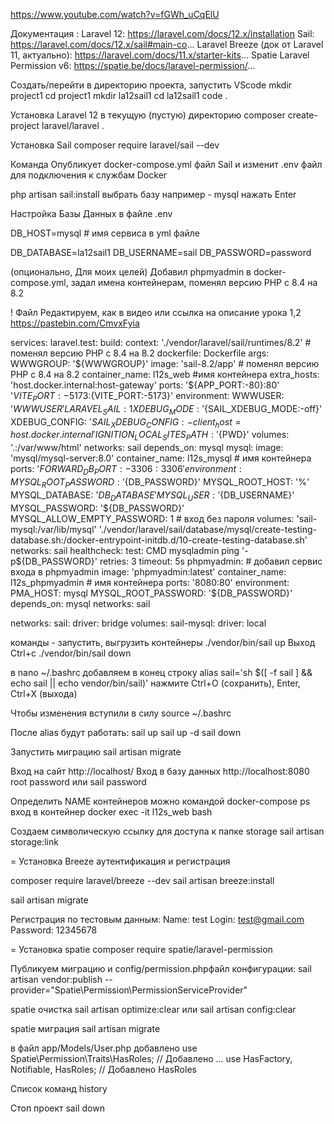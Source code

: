 https://www.youtube.com/watch?v=fGWh_uCqElU

Документация :
Laravel 12: https://laravel.com/docs/12.x/installation
Sail: https://laravel.com/docs/12.x/sail#main-co...
Laravel Breeze (док от Laravel 11, актуально): https://laravel.com/docs/11.x/starter-kits...
Spatie Laravel Permission v6: https://spatie.be/docs/laravel-permission/...

Создать/перейти в директорию проекта, запустить VScode
mkdir project1
cd project1
mkdir la12sail1
cd la12sail1
code .

Установка Laravel 12 в текущую (пустую) директорию
composer create-project laravel/laravel .

Установка Sail 
composer require laravel/sail --dev

Команда Опубликует docker-compose.yml файл Sail и изменит .env
    файл для подключения к службам Docker

php artisan sail:install
  выбрать базу например - mysql нажать Enter

Настройка Базы Данных в файле .env

DB_HOST=mysql # имя сервиса в yml файле

DB_DATABASE=la12sail1
DB_USERNAME=sail
DB_PASSWORD=password

(опционально, Для моих целей) Добавил phpmyadmin в docker-compose.yml, задал имена контейнерам, поменял версию PHP c 8.4 на 8.2

! Файл Редактируем, как в видео или
ссылка на описание урока 1,2
https://pastebin.com/CmvxFyia

services:
    laravel.test:
        build:
            context: './vendor/laravel/sail/runtimes/8.2' # поменял версию PHP с 8.4 на 8.2
            dockerfile: Dockerfile
            args:
                WWWGROUP: '${WWWGROUP}'
        image: 'sail-8.2/app' # поменял версию PHP с 8.4 на 8.2
        container_name: l12s_web #имя  контейнера
        extra_hosts:
'host.docker.internal:host-gateway'
        ports:
'${APP_PORT:-80}:80'
'${VITE_PORT:-5173}:${VITE_PORT:-5173}'
        environment:
            WWWUSER: '${WWWUSER}'
            LARAVEL_SAIL: 1
            XDEBUG_MODE: '${SAIL_XDEBUG_MODE:-off}'
            XDEBUG_CONFIG: '${SAIL_XDEBUG_CONFIG:-client_host=host.docker.internal}'
            IGNITION_LOCAL_SITES_PATH: '${PWD}'
        volumes:
'.:/var/www/html'
        networks:
sail
        depends_on:
mysql
    mysql:
        image: 'mysql/mysql-server:8.0'
        container_name: l12s_mysql  # имя контейнера
        ports:
'${FORWARD_DB_PORT:-3306}:3306'
        environment:
            MYSQL_ROOT_PASSWORD: '${DB_PASSWORD}'
            MYSQL_ROOT_HOST: '%'
            MYSQL_DATABASE: '${DB_DATABASE}'
            MYSQL_USER: '${DB_USERNAME}'
            MYSQL_PASSWORD: '${DB_PASSWORD}'
            MYSQL_ALLOW_EMPTY_PASSWORD: 1 # вход без пароля
        volumes:
'sail-mysql:/var/lib/mysql'
'./vendor/laravel/sail/database/mysql/create-testing-database.sh:/docker-entrypoint-initdb.d/10-create-testing-database.sh'
        networks:
sail
        healthcheck:
            test:
CMD
mysqladmin
ping
'-p${DB_PASSWORD}'
            retries: 3
            timeout: 5s
    phpmyadmin: # добавил сервис входа в phpmyadmin
        image: 'phpmyadmin:latest'
        container_name: l12s_phpmyadmin  # имя контейнера
        ports:
'8080:80'
        environment:
            PMA_HOST: mysql
            MYSQL_ROOT_PASSWORD: '${DB_PASSWORD}'
        depends_on:
mysql
        networks:
sail

networks:
    sail:
        driver: bridge
volumes:
    sail-mysql:
        driver: local

команды - запустить, выгрузить контейнеры
./vendor/bin/sail up
Выход Ctrl+c
./vendor/bin/sail down

в
nano ~/.bashrc
   добавляем в конец строку
alias sail='sh $([ -f sail ] && echo sail || echo vendor/bin/sail)'
  нажмите Ctrl+O (сохранить), Enter, Ctrl+X (выхода)

Чтобы изменения вступили в силу
source ~/.bashrc

После alias будут работать:
sail up
sail up -d
sail down

Запустить миграцию
sail artisan migrate

Вход на сайт
http://localhost/
Вход в базу данных
http://localhost:8080
root
password
    или
sail
password

Определить NAME контейнеров можно командой 
docker-compose ps
вход в контейнер
docker exec -it l12s_web bash

Создаем символическую ссылку для доступа к папке storage
sail artisan storage:link

= Установка Breeze аутентификация и регистрация

composer require laravel/breeze --dev
sail artisan breeze:install

sail artisan migrate

Регистрация по тестовым данным:
Name: test
Login: test@gmail.com
Password: 12345678

= Установка spatie
composer require spatie/laravel-permission

Публикуем миграцию и config/permission.phpфайл конфигурации:
sail artisan vendor:publish --provider="Spatie\Permission\PermissionServiceProvider"

spatie очистка
sail artisan optimize:clear
    или
sail artisan config:clear

spatie миграция
sail artisan migrate

в файл app/Models/User.php добавлено
use Spatie\Permission\Traits\HasRoles; // Добавлено
...
use HasFactory, Notifiable, HasRoles; // Добавлено HasRoles

Список команд
history

Стоп проект
sail down